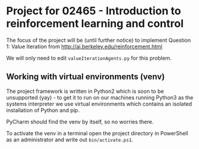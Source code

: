 # Project for 02465 - Introduction to reinforcement learning and control

The focus of the project will be (until further notice) to implement Question 1: Value Iteration from http://ai.berkeley.edu/reinforcement.html

We will only need to edit `valueIterationAgents.py` for this problem.

## Working with virtual environments (venv)
The project framework is written in Python2 which is soon to be unsupported (yay) - to get it to run on our machines running Python3 as the systems interpreter we use virtual environments which contains an isolated installation of Python and pip.

PyCharm should find the venv by itself, so no worries there.

To activate the venv in a terminal open the project directory in PowerShell as an administrator and write out `bin/activate.ps1`.